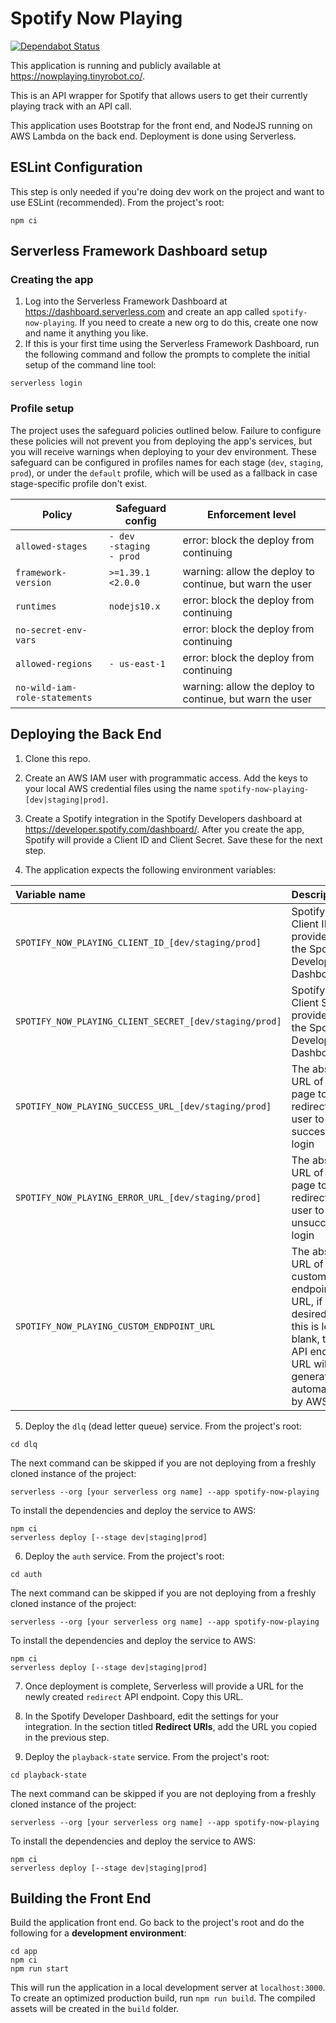 # Spotify Now Playing

[![Dependabot Status](https://api.dependabot.com/badges/status?host=github&repo=akhtarja/serverless-spotify-now-playing)](https://dependabot.com)

This application is running and publicly available at https://nowplaying.tinyrobot.co/.

This is an API wrapper for Spotify that allows users to get their currently playing track with an API call.

This application uses Bootstrap for the front end, and NodeJS running on AWS Lambda on the back end. Deployment is done using Serverless.

## ESLint Configuration
This step is only needed if you're doing dev work on the project and want to use ESLint (recommended). From the project's root:
```
npm ci
```

## Serverless Framework Dashboard setup
### Creating the app
1. Log into the Serverless Framework Dashboard at https://dashboard.serverless.com and create an app called `spotify-now-playing`. If you need to create a new org to do this, create one now and name it anything you like.
2. If this is your first time using the Serverless Framework Dashboard, run the following command and follow the prompts to complete the initial setup of the command line tool:
```
serverless login
```
### Profile setup
The project uses the safeguard policies outlined below. Failure to configure these policies will not prevent you from deploying the app's services, but you will receive warnings when deploying to your dev environment. These safeguard can be configured in profiles names for each stage (`dev`, `staging`, `prod`), or under the `default` profile, which will be used as a fallback in case stage-specific profile don't exist.

|Policy|Safeguard config|Enforcement level|
|---|---|---|
|`allowed-stages`|`- dev`<br>`-staging`<br>`- prod`|error: block the deploy from continuing|
|`framework-version`|`>=1.39.1 <2.0.0`|warning: allow the deploy to continue, but warn the user|
|`runtimes`|`nodejs10.x`|error: block the deploy from continuing|
|`no-secret-env-vars`||error: block the deploy from continuing|
|`allowed-regions`|`- us-east-1`|error: block the deploy from continuing|
|`no-wild-iam-role-statements`||warning: allow the deploy to continue, but warn the user|

## Deploying the Back End
1. Clone this repo.

2. Create an AWS IAM user with programmatic access. Add the keys to your local AWS credential files using the name `spotify-now-playing-[dev|staging|prod]`.

3. Create a Spotify integration in the Spotify Developers dashboard at https://developer.spotify.com/dashboard/. After you create the app, Spotify will provide a Client ID and Client Secret. Save these for the next step.

4. The application expects the following environment variables:

| Variable name | Description |
| :--- | :--- |
| `SPOTIFY_NOW_PLAYING_CLIENT_ID_[dev/staging/prod]` | Spotify Client ID provided in the Spotify Developer Dashboard |
| `SPOTIFY_NOW_PLAYING_CLIENT_SECRET_[dev/staging/prod]` | Spotify Client Secret provided in the Spotify Developer Dashboard |
| `SPOTIFY_NOW_PLAYING_SUCCESS_URL_[dev/staging/prod]` | The absolute URL of the page to redirect the user to on successful login |
| `SPOTIFY_NOW_PLAYING_ERROR_URL_[dev/staging/prod]` | The absolute URL of the page to redirect the user to on unsuccessful login |
| `SPOTIFY_NOW_PLAYING_CUSTOM_ENDPOINT_URL` | The absolute URL of a custom endpoint URL, if desired. If this is left blank, the API endpoint URL will be generated automatically by AWS |

5. Deploy the `dlq` (dead letter queue) service. From the project's root:
```
cd dlq
```

The next command can be skipped if you are not deploying from a freshly cloned instance of the project:
```
serverless --org [your serverless org name] --app spotify-now-playing
```

To install the dependencies and deploy the service to AWS:
```
npm ci
serverless deploy [--stage dev|staging|prod]
```

6. Deploy the `auth` service. From the project's root:
```
cd auth
```

The next command can be skipped if you are not deploying from a freshly cloned instance of the project:
```
serverless --org [your serverless org name] --app spotify-now-playing
```

To install the dependencies and deploy the service to AWS:
```
npm ci
serverless deploy [--stage dev|staging|prod]
```

7. Once deployment is complete, Serverless will provide a URL for the newly created `redirect` API endpoint. Copy this URL.

8. In the Spotify Developer Dashboard, edit the settings for your integration. In the section titled **Redirect URIs**, add the URL you copied in the previous step.

9. Deploy the `playback-state` service. From the project's root:
```
cd playback-state
```

The next command can be skipped if you are not deploying from a freshly cloned instance of the project:
```
serverless --org [your serverless org name] --app spotify-now-playing
```

To install the dependencies and deploy the service to AWS:
```
npm ci
serverless deploy [--stage dev|staging|prod]
```

## Building the Front End
Build the application front end. Go back to the project's root and do the following for a **development environment**:
```
cd app
npm ci
npm run start
```
This will run the application in a local development server at `localhost:3000`. To create an optimized production build, run `npm run build`. The compiled assets will be created in the `build` folder.
